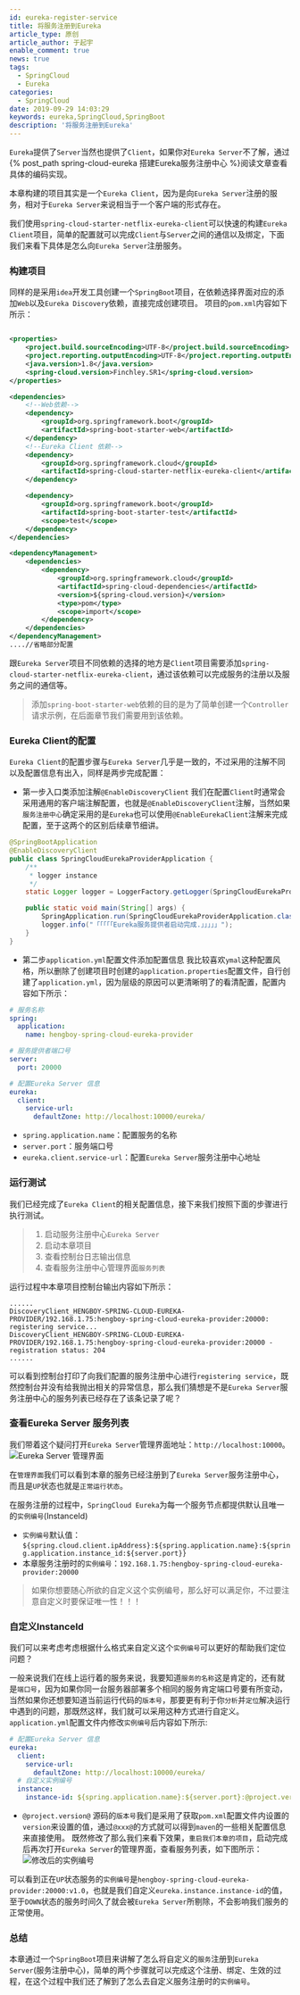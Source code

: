 ```yaml
---
id: eureka-register-service
title: 将服务注册到Eureka
article_type: 原创
article_author: 于起宇
enable_comment: true
news: true
tags:
  - SpringCloud
  - Eureka
categories:
  - SpringCloud
date: 2019-09-29 14:03:29
keywords: eureka,SpringCloud,SpringBoot
description: '将服务注册到Eureka'
---
```

`Eureka`提供了`Server`当然也提供了`Client`，如果你对`Eureka Server`不了解，通过{% post_path spring-cloud-eureka 搭建Eureka服务注册中心 %}阅读文章查看具体的编码实现。
<!--more-->
本章构建的项目其实是一个`Eureka Client`，因为是向`Eureka Server`注册的服务，相对于`Eureka Server`来说相当于一个客户端的形式存在。

我们使用`spring-cloud-starter-netflix-eureka-client`可以快速的构建`Eureka Client`项目，简单的配置就可以完成`Client`与`Server`之间的通信以及绑定，下面我们来看下具体是怎么向`Eureka Server`注册服务。

### 构建项目
同样的是采用`idea`开发工具创建一个`SpringBoot`项目，在依赖选择界面对应的添加`Web`以及`Eureka Discovery`依赖，直接完成创建项目。
项目的`pom.xml`内容如下所示：
```xml

<properties>
    <project.build.sourceEncoding>UTF-8</project.build.sourceEncoding>
    <project.reporting.outputEncoding>UTF-8</project.reporting.outputEncoding>
    <java.version>1.8</java.version>
    <spring-cloud.version>Finchley.SR1</spring-cloud.version>
</properties>

<dependencies>
    <!--Web依赖-->
    <dependency>
        <groupId>org.springframework.boot</groupId>
        <artifactId>spring-boot-starter-web</artifactId>
    </dependency>
    <!--Eureka Client 依赖-->
    <dependency>
        <groupId>org.springframework.cloud</groupId>
        <artifactId>spring-cloud-starter-netflix-eureka-client</artifactId>
    </dependency>

    <dependency>
        <groupId>org.springframework.boot</groupId>
        <artifactId>spring-boot-starter-test</artifactId>
        <scope>test</scope>
    </dependency>
</dependencies>

<dependencyManagement>
    <dependencies>
        <dependency>
            <groupId>org.springframework.cloud</groupId>
            <artifactId>spring-cloud-dependencies</artifactId>
            <version>${spring-cloud.version}</version>
            <type>pom</type>
            <scope>import</scope>
        </dependency>
    </dependencies>
</dependencyManagement>
....//省略部分配置
```
跟`Eureka Server`项目不同依赖的选择的地方是`Client`项目需要添加`spring-cloud-starter-netflix-eureka-client`，通过该依赖可以完成服务的注册以及服务之间的通信等。

> 添加`spring-boot-starter-web`依赖的目的是为了简单创建一个`Controller`请求示例，在后面章节我们需要用到该依赖。

### Eureka Client的配置
`Eureka Client`的配置步骤与`Eureka Server`几乎是一致的，不过采用的注解不同以及配置信息有出入，同样是两步完成配置：
- 第一步入口类添加注解`@EnableDiscoveryClient`
我们在配置`Client`时通常会采用通用的客户端注解配置，也就是`@EnableDiscoveryClient`注解，当然如果`服务注册中心`确定采用的是`Eureka`也可以使用`@EnableEurekaClient`注解来完成配置，至于这两个的区别后续章节细讲。
```java
@SpringBootApplication
@EnableDiscoveryClient
public class SpringCloudEurekaProviderApplication {
    /**
     * logger instance
     */
    static Logger logger = LoggerFactory.getLogger(SpringCloudEurekaProviderApplication.class);

    public static void main(String[] args) {
        SpringApplication.run(SpringCloudEurekaProviderApplication.class, args);
        logger.info("「「「「「Eureka服务提供者启动完成.」」」」」");
    }
}
```
- 第二步`application.yml`配置文件添加配置信息
我比较喜欢`ymal`这种配置风格，所以删除了创建项目时创建的`application.properties`配置文件，自行创建了`application.yml`，因为层级的原因可以更清晰明了的看清配置，配置内容如下所示：
```yaml
# 服务名称
spring:
  application:
    name: hengboy-spring-cloud-eureka-provider

# 服务提供者端口号
server:
  port: 20000

# 配置Eureka Server 信息
eureka:
  client:
    service-url:
      defaultZone: http://localhost:10000/eureka/
```
- `spring.application.name`：配置服务的名称
- `server.port`：服务端口号
- `eureka.client.service-url`：配置`Eureka Server`服务注册中心地址

### 运行测试
我们已经完成了`Eureka Client`的相关配置信息，接下来我们按照下面的步骤进行执行测试。

> 1. 启动服务注册中心`Eureka Server`
> 2. 启动本章项目
> 3. 查看控制台日志输出信息
> 4. 查看服务注册中心管理界面`服务列表`

运行过程中本章项目控制台输出内容如下所示：
```
......
DiscoveryClient_HENGBOY-SPRING-CLOUD-EUREKA-PROVIDER/192.168.1.75:hengboy-spring-cloud-eureka-provider:20000: registering service...
DiscoveryClient_HENGBOY-SPRING-CLOUD-EUREKA-PROVIDER/192.168.1.75:hengboy-spring-cloud-eureka-provider:20000 - registration status: 204
......
```
可以看到控制台打印了向我们配置的服务注册中心进行`registering service`，既然控制台并没有给我抛出相关的异常信息，那么我们猜想是不是`Eureka Server`服务注册中心的服务列表已经存在了该条记录了呢？
### 查看Eureka Server 服务列表
我们带着这个疑问打开`Eureka Server`管理界面地址：`http://localhost:10000`。
![Eureka Server 管理界面](https://upload-images.jianshu.io/upload_images/4461954-14283095fbbc3be5.png?imageMogr2/auto-orient/strip%7CimageView2/2/w/1240)

在`管理界面`我们可以看到本章的服务已经注册到了`Eureka Server`服务注册中心，而且是`UP`状态也就是`正常运行状态`。

在服务注册的过程中，`SpringCloud Eureka`为每一个服务节点都提供默认且唯一的`实例编号`(InstanceId)
- `实例编号`默认值：`${spring.cloud.client.ipAddress}:${spring.application.name}:${spring.application.instance_id:${server.port}}`
- 本章服务注册时的`实例编号`：`192.168.1.75:hengboy-spring-cloud-eureka-provider:20000`

> 如果你想要随心所欲的自定义这个实例编号，那么好可以满足你，不过要注意自定义时要保证唯一性！！！

### 自定义InstanceId

我们可以来考虑考虑根据什么格式来自定义这个`实例编号`可以更好的帮助我们定位问题？

一般来说我们在线上运行着的服务来说，我要知道`服务的名称`这是肯定的，还有就是`端口号`，因为如果你同一台服务器部署多个相同的服务肯定端口号要有所变动，当然如果你还想要知道当前运行代码的`版本号`，那要更有利于你`分析`并`定位`解决运行中遇到的问题，那既然这样，我们就可以采用这种方式进行自定义。
`application.yml`配置文件内修改`实例编号`后内容如下所示:
```yaml
# 配置Eureka Server 信息
eureka:
  client:
    service-url:
      defaultZone: http://localhost:10000/eureka/
  # 自定义实例编号
  instance:
    instance-id: ${spring.application.name}:${server.port}:@project.version@
```
- `@project.version@`
源码的`版本号`我们是采用了获取`pom.xml`配置文件内设置的`version`来设置的值，通过`@xxx@`的方式就可以得到`maven`的一些相关配置信息来直接使用。
既然修改了那么我们来看下效果，`重启我们本章的项目`，启动完成后再次打开`Eureka Server`的管理界面，查看服务列表，如下图所示：
![修改后的实例编号](https://upload-images.jianshu.io/upload_images/4461954-9d976d6e27653626.png?imageMogr2/auto-orient/strip%7CimageView2/2/w/1240)

可以看到正在`UP`状态服务的`实例编号`是`hengboy-spring-cloud-eureka-provider:20000:v1.0`，也就是我们自定义`eureka.instance.instance-id`的值，至于`DOWN`状态的服务时间久了就会被`Eureka Server`所剔除，不会影响我们服务的正常使用。
### 总结
本章通过一个`SpringBoot`项目来讲解了怎么将自定义的`服务`注册到`Eureka Server`(服务注册中心)，简单的两个步骤就可以完成这个注册、绑定、生效的过程，在这个过程中我们还了解到了怎么去自定义服务注册时的`实例编号`。